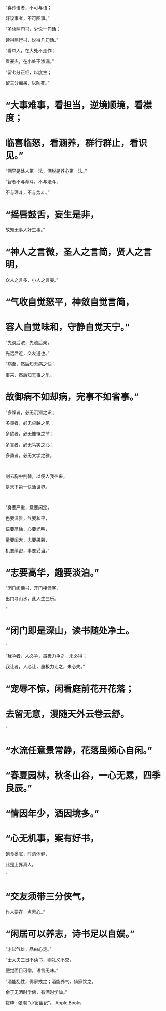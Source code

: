 “喜传语者，不可与语；

好议事者，不可图事。”

“多读两句书，少说一句话；

读得两行书，说得几句话。”

“看中人，在大处不走作；

看豪杰，在小处不渗漏。”

“留七分正经，以度生；

留三分痴呆，以防死。”

# “大事难事，看担当，逆境顺境，看襟度；

# 临喜临怒，看涵养，群行群止，看识见。”

“涵容是处人第一法，洒脱是养心第一法。”

“智者不与命斗，不与法斗，

不与理斗，不与势斗。”

# “摇唇鼓舌，妄生是非，

故知无事人好生事。”

# “神人之言微，圣人之言简，贤人之言明，

众人之言多，小人之言妄。”

# “气收自觉怒平，神敛自觉言简，

# 容人自觉味和，守静自觉天宁。”

“先淡后浓，先疏后亲，

先远后近，交友道也。”

“病至，然后知无病之快；

事来，然后知无事之乐。

# 故御病不如却病，完事不如省事。”

“多躁者，必无沉潜之识；

多畏者，必无卓越之见；

多欲者，必无慷慨之节；

多言者，必无笃实之心；

多勇者，必无文学之雅。

 

剖去胸中荆棘，以便人我往来，

是天下第一快活世界。

 

“身要严重，意要闲定，

色要温雅，气要和平，

语要简徐，心要光明，

量要阔大，志要果毅，

机要缜密，事要妥当。”

# “志要高华，趣要淡泊。”

“闭门阅佛书，开门接佳客，

出门寻山水，此人生三乐。

”

# “闭门即是深山，读书随处净土。

”

“我争者，人必争，虽极力争之，未必得；

我让者，人必让，虽极力让之，未必失。”

# “宠辱不惊，闲看庭前花开花落；

# 去留无意，漫随天外云卷云舒。

”

# “水流任意景常静，花落虽频心自闲。”

# “春夏园林，秋冬山谷，一心无累，四季良辰。”

# “情因年少，酒因境多。”

# “心无机事，案有好书，

饱食晏眠，时清体健，

此是上界真人。

”
# “交友须带三分侠气，

作人要存一点素心。”

# “闲居可以养志，诗书足以自娱。”

“才以气雄，品由心定。”

“士大夫三日不读书，则礼义不交，

便觉面目可憎，语言无味。”

“酒能乱性，佛家戒之；酒能养气，仙家饮之。

余于无酒时学佛，有酒时学仙。”

抜粋:: 张潮  “小窗幽记”。 Apple Books  
